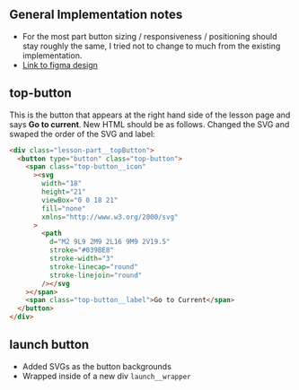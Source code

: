 ## General Implementation notes

- For the most part button sizing / responsiveness / positioning should stay roughly the same, I tried not to change to much from the existing implementation.
- [Link to figma design](https://www.figma.com/file/pMngsIjKrmCyVe8z4DCGFX/Lesson-Redesign-Components?node-id=1302%3A14)

## top-button

This is the button that appears at the right hand side of the lesson page and says **Go to current**. New HTML should be as follows. Changed the SVG and swaped the order of the SVG and label:

```html
<div class="lesson-part__topButton">
  <button type="button" class="top-button">
    <span class="top-button__icon"
      ><svg
        width="18"
        height="21"
        viewBox="0 0 18 21"
        fill="none"
        xmlns="http://www.w3.org/2000/svg"
      >
        <path
          d="M2 9L9 2M9 2L16 9M9 2V19.5"
          stroke="#039BE8"
          stroke-width="3"
          stroke-linecap="round"
          stroke-linejoin="round"
        /></svg
    ></span>
    <span class="top-button__label">Go to Current</span>
  </button>
</div>
```

## launch button

- Added SVGs as the button backgrounds
- Wrapped inside of a new div `launch__wrapper`
